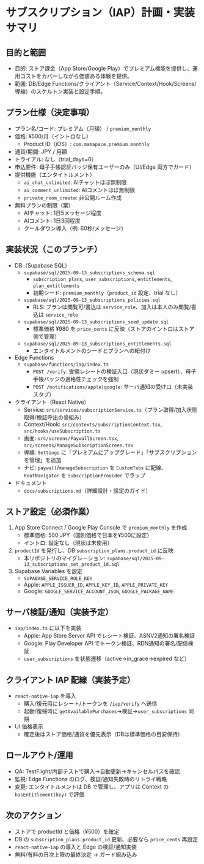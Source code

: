 # サブスクリプション（IAP）計画・実装サマリ

## 目的と範囲
- 目的: ストア課金（App Store/Google Play）でプレミアム機能を提供し、運用コストをカバーしながら価値ある体験を提供。
- 範囲: DB/Edge Functions/クライアント（Service/Context/Hook/Screens/導線）のスケルトン実装と設定手順。

## プラン仕様（決定事項）
- プラン名/コード: プレミアム（月額） / `premium_monthly`
- 価格: ¥500/月（イントロなし）
  - Product ID（iOS）: `com.mamapace.premium.monthly`
- 通貨/期間: JPY / 月額
- トライアル: なし（trial_days=0）
- 申込要件: 母子手帳認証バッジ保有ユーザーのみ（UI/Edge 両方でガード）
- 提供機能（エンタイトルメント）
  - `ai_chat_unlimited`: AIチャットほぼ無制限
  - `ai_comment_unlimited`: AIコメントほぼ無制限
  - `private_room_create`: 非公開ルーム作成
- 無料プランの制限（案）
  - AIチャット: 1日5メッセージ程度
  - AIコメント: 1日3回程度
  - クールダウン導入（例: 60秒/メッセージ）

## 実装状況（このブランチ）
- DB（Supabase SQL）
  - `supabase/sql/2025-09-13_subscriptions_schema.sql`
    - `subscription_plans`, `user_subscriptions`, `entitlements`, `plan_entitlements`
    - 初期シード: `premium_monthly`（`product_id` 設定、trial なし）
  - `supabase/sql/2025-09-13_subscriptions_policies.sql`
    - RLS: プランは閲覧可/書込は `service_role`、加入は本人のみ閲覧/書込は `service_role`
  - `supabase/sql/2025-09-13_subscriptions_seed_update.sql`
    - 標準価格 ¥980 を `price_cents` に反映（ストアのイントロはストア側で管理）
  - `supabase/sql/2025-09-13_subscriptions_entitlements.sql`
    - エンタイトルメントのシードとプランへの紐付け
- Edge Functions
  - `supabase/functions/iap/index.ts`
    - `POST /verify`: 受領レシートの検証入口（現状ダミー upsert）、母子手帳バッジの適格性チェックを強制
    - `POST /notifications/apple|google`: サーバ通知の受け口（未実装スタブ）
- クライアント（React Native）
  - Service: `src/services/subscriptionService.ts`（プラン取得/加入状態取得/検証呼出の骨組み）
  - Context/Hook: `src/contexts/SubscriptionContext.tsx`, `src/hooks/useSubscription.ts`
  - 画面: `src/screens/PaywallScreen.tsx`, `src/screens/ManageSubscriptionScreen.tsx`
  - 導線: `Settings` に「プレミアムにアップグレード」「サブスクリプションを管理」を追加
  - ナビ: `paywall`/`manageSubscription` を `CustomTabs` に配線、`RootNavigator` を `SubscriptionProvider` でラップ
- ドキュメント
  - `docs/subscriptions.md`（詳細設計・設定のガイド）

## ストア設定（必須作業）
1. App Store Connect / Google Play Console で `premium_monthly` を作成
   - 標準価格: 500 JPY（国別価格で日本を¥500に設定）
   - イントロ: 設定なし（現状は未使用）
2. `productId` を発行し、DB `subscription_plans.product_id` に反映
   - 本リポジトリのマイグレーション: `supabase/sql/2025-09-13_subscriptions_set_product_id.sql`
3. Supabase Variables を設定
   - `SUPABASE_SERVICE_ROLE_KEY`
   - Apple: `APPLE_ISSUER_ID`, `APPLE_KEY_ID`, `APPLE_PRIVATE_KEY`
   - Google: `GOOGLE_SERVICE_ACCOUNT_JSON`, `GOOGLE_PACKAGE_NAME`

## サーバ検証/通知（実装予定）
- `iap/index.ts` に以下を実装
  - Apple: App Store Server API でレシート検証、ASNV2通知の署名検証
  - Google: Play Developer API でトークン検証、RDN通知の署名/配信検証
  - `user_subscriptions` を状態遷移（active→in_grace→expired など）

## クライアント IAP 配線（実装予定）
- `react-native-iap` を導入
  - 購入/復元時にレシート/トークンを `/iap/verify` へ送信
  - 起動/復帰時に `getAvailablePurchases`→検証→`user_subscriptions` 同期
- UI 価格表示
  - 確定後はストア価格/通貨を優先表示（DBは標準価格の目安保持）

## ロールアウト/運用
- QA: TestFlight/内部テストで購入→自動更新→キャンセルパスを確認
- 監視: Edge Functions のログ、検証/通知失敗時のリトライ戦略
- 変更: エンタイトルメントは DB で管理し、アプリは Context の `hasEntitlement(key)` で評価

## 次のアクション
- ストアで productId と価格（¥500）を確定
- DB の `subscription_plans.product_id` 更新、必要なら `price_cents` 再設定
- `react-native-iap` の導入と Edge の検証/通知実装
- 無料/有料の日次上限の最終決定 → ガード組み込み
